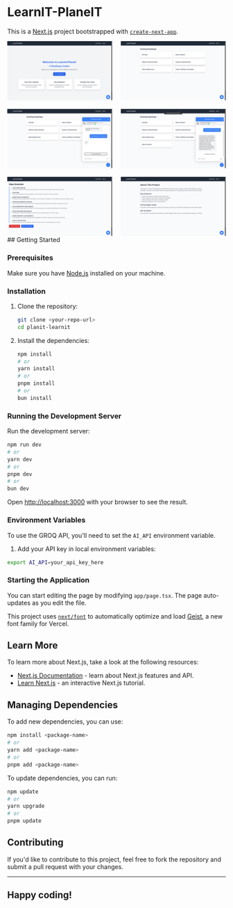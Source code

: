 # LearnIT-PlaneIT

This is a [Next.js](https://nextjs.org) project bootstrapped with [`create-next-app`](https://nextjs.org/docs/app/api-reference/cli/create-next-app).

<div style="display: grid; grid-template-columns: repeat(2, 1fr); gap: 20px;">
  <img src="public/asset/14-59-19.png" alt="Project Screenshot" width="700" />
  <img src="public/asset/_14-59-34.png" alt="Project Screenshot" width="700" />
  <img src="public/asset/_14-59-48.png" alt="Project Screenshot" width="700" />
  <img src="public/asset/_15-00-55.png" alt="Project Screenshot" width="700" />
  <img src="public/asset/_15-01-02.png" alt="Project Screenshot" width="700" />
  <img src="public/asset/_15-01-14.png" alt="Project Screenshot" width="700" />
</div>
## Getting Started


### Prerequisites

Make sure you have [Node.js](https://nodejs.org) installed on your machine.

### Installation

1. Clone the repository:
   ```bash
   git clone <your-repo-url>
   cd planit-learnit
   ```

2. Install the dependencies:
   ```bash
   npm install
   # or
   yarn install
   # or
   pnpm install
   # or
   bun install
   ```

### Running the Development Server

Run the development server:
```bash
npm run dev
# or
yarn dev
# or
pnpm dev
# or
bun dev
```

Open [http://localhost:3000](http://localhost:3000) with your browser to see the result.

### Environment Variables

To use the GROQ API, you'll need to set the `AI_API` environment variable. 

1.  Add your API key in local  environment variables:
   ```bash
   export AI_API=your_api_key_here
   ```

### Starting the Application

You can start editing the page by modifying `app/page.tsx`. The page auto-updates as you edit the file.

This project uses [`next/font`](https://nextjs.org/docs/app/building-your-application/optimizing/fonts) to automatically optimize and load [Geist](https://vercel.com/font), a new font family for Vercel.

## Learn More

To learn more about Next.js, take a look at the following resources:

- [Next.js Documentation](https://nextjs.org/docs) - learn about Next.js features and API.
- [Learn Next.js](https://nextjs.org/learn) - an interactive Next.js tutorial.


## Managing Dependencies

To add new dependencies, you can use:
```bash
npm install <package-name>
# or
yarn add <package-name>
# or
pnpm add <package-name>
```

To update dependencies, you can run:
```bash
npm update
# or
yarn upgrade
# or
pnpm update
```

## Contributing

If you'd like to contribute to this project, feel free to fork the repository and submit a pull request with your changes.

---

## Happy coding!
